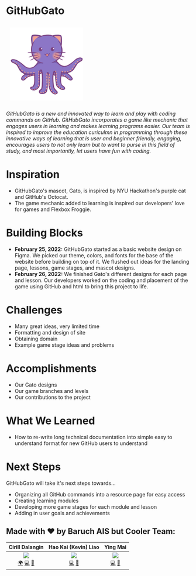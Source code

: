 # GitHubGato

<img src="./src/assets/OctoGato.png" width="200px;" style="margin: 10px"/>

*GitHubGato is a new and innovated way to learn and play with coding commands on GitHub. GitHubGato incorporates a game like mechanic that engages users in learning and makes learning programs easier. Our team is inspired to improve the education curiculmn in programming through these innovative ways of learning that is user and beginner friendly, engaging, encourages users to not only learn but to want to purse in this field of study, and most importantly, let users have fun with coding.*
# Inspiration
- GitHubGato's mascot, Gato, is inspired by NYU Hackathon's purple cat and GitHub's Octocat.
- The game mechanic added to learning is inspired our developers' love for games and Flexbox Froggie.
# Building Blocks
- **February 25, 2022:** GitHubGato started as a basic website design on Figma. We picked our theme, colors, and fonts for the base of the website before building on top of it. We flushed out ideas for the landing page, lessons, game stages, and mascot designs. 
- **February 26, 2022:** We finished Gato's different designs for each page and lesson. Our developers worked on the coding and placement of the game using GitHub and html to bring this project to life.
# Challenges
- Many great ideas, very limited time
- Formatting and design of site
- Obtaining domain
- Example game stage ideas and problems
# Accomplishments
- Our Gato designs
- Our game branches and levels
- Our contributions to the project
# What We Learned
- How to re-write long technical documentation into simple easy to understand format for new GitHub users to understand
# Next Steps
GitHubGato will take it's next steps towards...
- Organizing all GitHub commands into a resource page for easy access 
- Creating learning modules 
- Developing more game stages for each module and lesson 
- Adding in user goals and achievements 

## Made with ❤️ by Baruch AIS but Cooler Team:
| Cirill Dalangin | Hao Kai (Kevin) Liao | Ying Mai |
| :----: | :---: | :---: |
| [<img src="https://avatars2.githubusercontent.com/u/40480780?s=460&u=8c1edf8c533e2fb0a97dfce1342fcf2960a12c1b&v=4" width="100px;"/>](https://florenz.tech/)<br />[🌍](https://florenz.tech/) [💻](https://github.com/cdalangin) [🤝](https://www.linkedin.com/in/cfdalangin/) | [<img src="https://avatars.githubusercontent.com/u/75353560?v=4" width="100px;"/>](https://github.com/haokliao)<br /> [💻](https://github.com/haokliao) [🤝](https://www.linkedin.com/in/haokliao/) | [<img src="https://avatars.githubusercontent.com/u/100448478?v=4" width="100px;"/>](https://github.com/Maiyuwu)<br /> [💻](https://github.com/Maiyuwu) [🤝](https://www.linkedin.com/in/ying-m-mai/) |
